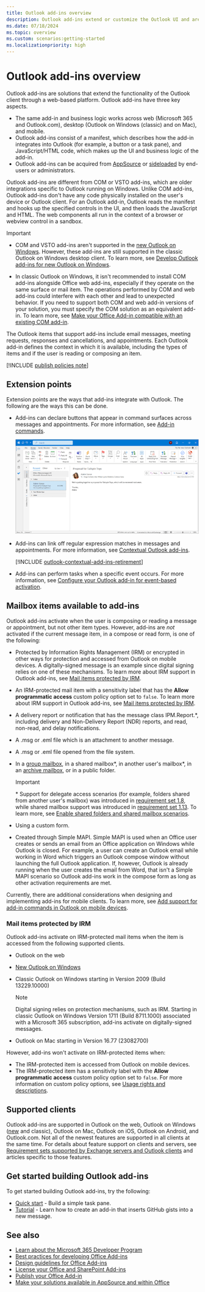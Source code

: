 ```yaml
---
title: Outlook add-ins overview
description: Outlook add-ins extend or customize the Outlook UI and are developed by Microsoft and partners using our web-based platform.
ms.date: 07/18/2024
ms.topic: overview
ms.custom: scenarios:getting-started
ms.localizationpriority: high
---
```


# Outlook add-ins overview

Outlook add-ins are solutions that extend the functionality of the Outlook client through a web-based platform. Outlook add-ins have three key aspects.

- The same add-in and business logic works across web (Microsoft 365 and Outlook.com), desktop (Outlook on Windows (classic) and on Mac), and mobile.
- Outlook add-ins consist of a manifest, which describes how the add-in integrates into Outlook (for example, a button or a task pane), and JavaScript/HTML code, which makes up the UI and business logic of the add-in.
- Outlook add-ins can be acquired from [AppSource](https://appsource.microsoft.com) or [sideloaded](sideload-outlook-add-ins-for-testing.md) by end-users or administrators.

Outlook add-ins are different from COM or VSTO add-ins, which are older integrations specific to Outlook running on Windows. Unlike COM add-ins, Outlook add-ins don't have any code physically installed on the user's device or Outlook client. For an Outlook add-in, Outlook reads the manifest and hooks up the specified controls in the UI, and then loads the JavaScript and HTML. The web components all run in the context of a browser or webview control in a sandbox.

> [!IMPORTANT]
>
> - COM and VSTO add-ins aren't supported in the [new Outlook on Windows](https://support.microsoft.com/office/656bb8d9-5a60-49b2-a98b-ba7822bc7627). However, these add-ins are still supported in the classic Outlook on Windows desktop client. To learn more, see [Develop Outlook add-ins for new Outlook on Windows](../outlook/one-outlook.md).
>
> - In classic Outlook on Windows, it isn't recommended to install COM add-ins alongside Office web add-ins, especially if they operate on the same surface or mail item. The operations performed by COM and web add-ins could interfere with each other and lead to unexpected behavior. If you need to support both COM and web add-in versions of your solution, you must specify the COM solution as an equivalent add-in. To learn more, see [Make your Office Add-in compatible with an existing COM add-in](../develop/make-office-add-in-compatible-with-existing-com-add-in.md).

The Outlook items that support add-ins include email messages, meeting requests, responses and cancellations, and appointments. Each Outlook add-in defines the context in which it is available, including the types of items and if the user is reading or composing an item.

[!INCLUDE [publish policies note](../includes/note-publish-policies.md)]

## Extension points

Extension points are the ways that add-ins integrate with Outlook. The following are the ways this can be done.

- Add-ins can declare buttons that appear in command surfaces across messages and appointments. For more information, see [Add-in commands](../design/add-in-commands.md).

    ![Add-in command buttons on the ribbon.](../images/outlook-windows-ribbon.png)

- Add-ins can link off regular expression matches in messages and appointments. For more information, see [Contextual Outlook add-ins](contextual-outlook-add-ins.md).

    [!INCLUDE [outlook-contextual-add-ins-retirement](../includes/outlook-contextual-add-ins-retirement.md)]

- Add-ins can perform tasks when a specific event occurs. For more information, see [Configure your Outlook add-in for event-based activation](autolaunch.md).

## Mailbox items available to add-ins

Outlook add-ins activate when the user is composing or reading a message or appointment, but not other item types. However, add-ins are *not* activated if the current message item, in a compose or read form, is one of the following:

- Protected by Information Rights Management (IRM) or encrypted in other ways for protection and accessed from Outlook on mobile devices. A digitally-signed message is an example since digital signing relies on one of these mechanisms. To learn more about IRM support in Outlook add-ins, see [Mail items protected by IRM](#mail-items-protected-by-irm).

- An IRM-protected mail item with a sensitivity label that has the **Allow programmatic access** custom policy option set to `false`. To learn more about IRM support in Outlook add-ins, see [Mail items protected by IRM](#mail-items-protected-by-irm).

- A delivery report or notification that has the message class IPM.Report.*, including delivery and Non-Delivery Report (NDR) reports, and read, non-read, and delay notifications.

- A .msg or .eml file which is an attachment to another message.

- A .msg or .eml file opened from the file system.

- In a [group mailbox](/microsoft-365/admin/create-groups/compare-groups?view=o365-worldwide&preserve-view=true#shared-mailboxes), in a shared mailbox\*, in another user's mailbox\*, in an [archive mailbox](/office365/servicedescriptions/exchange-online-archiving-service-description/archive-client-and-compliance-&-security-feature-details?tabs=Archive-features#archive-mailbox), or in a public folder.

  > [!IMPORTANT]
  > \* Support for delegate access scenarios (for example, folders shared from another user's mailbox) was introduced in [requirement set 1.8](/javascript/api/requirement-sets/outlook/requirement-set-1.8/outlook-requirement-set-1.8), while shared mailbox support was introduced in [requirement set 1.13](/javascript/api/requirement-sets/outlook/requirement-set-1.13/outlook-requirement-set-1.13). To learn more, see [Enable shared folders and shared mailbox scenarios](delegate-access.md).

- Using a custom form.

- Created through Simple MAPI. Simple MAPI is used when an Office user creates or sends an email from an Office application on Windows while Outlook is closed. For example, a user can create an Outlook email while working in Word which triggers an Outlook compose window without launching the full Outlook application. If, however, Outlook is already running when the user creates the email from Word, that isn't a Simple MAPI scenario so Outlook add-ins work in the compose form as long as other activation requirements are met.

Currently, there are additional considerations when designing and implementing add-ins for mobile clients. To learn more, see [Add support for add-in commands in Outlook on mobile devices](add-mobile-support.md).

### Mail items protected by IRM

Outlook add-ins activate on IRM-protected mail items when the item is accessed from the following supported clients.

- Outlook on the web
- [New Outlook on Windows](https://support.microsoft.com/office/656bb8d9-5a60-49b2-a98b-ba7822bc7627)
- Classic Outlook on Windows starting in Version 2009 (Build 13229.10000)

    >[!NOTE]
    > Digital signing relies on protection mechanisms, such as IRM. Starting in classic Outlook on Windows Version 1711 (Build 8711.1000) associated with a Microsoft 365 subscription, add-ins activate on digitally-signed messages.

- Outlook on Mac starting in Version 16.77 (23082700)

However, add-ins won't activate on IRM-protected items when:

- The IRM-protected item is accessed from Outlook on mobile devices.
- The IRM-protected item has a sensitivity label with the **Allow programmatic access** custom policy option set to `false`. For more information on custom policy options, see [Usage rights and descriptions](/azure/information-protection/configure-usage-rights).

## Supported clients

Outlook add-ins are supported in Outlook on the web, Outlook on Windows ([new](https://support.microsoft.com/office/656bb8d9-5a60-49b2-a98b-ba7822bc7627) and classic), Outlook on Mac, Outlook on iOS, Outlook on Android, and Outlook.com. Not all of the newest features are supported in all clients at the same time. For details about feature support on clients and servers, see [Requirement sets supported by Exchange servers and Outlook clients](/javascript/api/requirement-sets/outlook/outlook-api-requirement-sets#requirement-sets-supported-by-exchange-servers-and-outlook-clients) and articles specific to those features.

## Get started building Outlook add-ins

To get started building Outlook add-ins, try the following:

- [Quick start](../quickstarts/outlook-quickstart-yo.md) - Build a simple task pane.
- [Tutorial](../tutorials/outlook-tutorial.md) - Learn how to create an add-in that inserts GitHub gists into a new message.

## See also

- [Learn about the Microsoft 365 Developer Program](https://aka.ms/m365devprogram)
- [Best practices for developing Office Add-ins](../concepts/add-in-development-best-practices.md)
- [Design guidelines for Office Add-ins](../design/add-in-design.md)
- [License your Office and SharePoint Add-ins](/partner-center/marketplace-offers/why-publish)
- [Publish your Office Add-in](../publish/publish.md)
- [Make your solutions available in AppSource and within Office](/partner-center/marketplace-offers/submit-to-appsource-via-partner-center)
